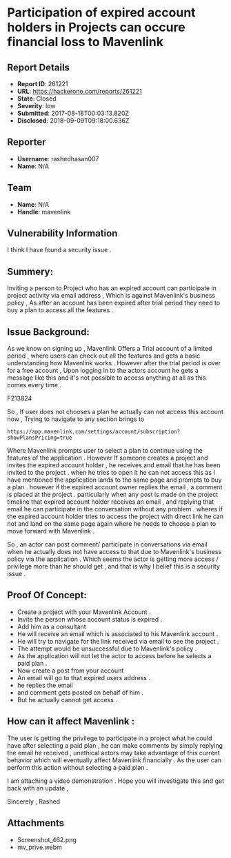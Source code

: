 # Participation of expired account holders in Projects can occure financial loss to Mavenlink 

## Report Details
- **Report ID**: 261221
- **URL**: https://hackerone.com/reports/261221
- **State**: Closed
- **Severity**: low
- **Submitted**: 2017-08-18T00:03:13.820Z
- **Disclosed**: 2018-09-09T09:18:00.636Z

## Reporter
- **Username**: rashedhasan007
- **Name**: N/A

## Team
- **Name**: N/A
- **Handle**: mavenlink

## Vulnerability Information
I think I have found a security issue . 

Summery:
---------------------
Inviting a person to Project who has an expired account can participate in project activity via email address , Which is against Mavenlink's business policy , As after an account has been expired after trial period they need to buy a plan to access all the features . 


Issue Background:
---------------------
As we know on signing up , Mavenlink Offers a Trial account of a limited period , where users can check out all the features and gets a basic understanding how Mavenlink works . However after the trial period is over for a free account , Upon logging in to the actors account he gets a message like this and it's not possible to access anything at all as this comes every time . 

F213824 

So , If user does not chooses a plan he actually can not access this account now , Trying to navigate to any section brings to 

```
https://app.mavenlink.com/settings/account/subscription?showPlansPricing=true
```

Where Mavenlink prompts user to select a plan to continue using the features of the application . However If someone creates a project and invites the expired account holder , he receives and email that he has been invited to the project . when he tries to open it he can not access this as I have mentioned the application lands to the same page and prompts to buy a plan . however if the expired account owner replies the email , a comment is placed at the project . particularly  when any post is made on the project timeline that expired account holder receives an email , and replying that email he can participate  in the conversation without any problem  . wheres if the expired account holder tries to access the project with direct link he can not and land on the same page again where he needs to choose a plan to move forward with Mavenlink . 

So , an actor can post comment/ participate in conversations  via email when he actually does not have access to that due to Mavenlink's business policy via the application . Which seems the actor is getting more access / privilege more than he should get , and that is why I belief this is a security issue . 

Proof Of Concept:
---------------------

- Create a project with your Mavenlink Account . 
- Invite the person whose account status is expired . 
-  Add him as a consultant
- He will receive an email which is associated to his Mavenlink account . 
- He will try to navigate for the link received via email to see the project . 
- The attempt would be unsuccessful due to Mavenlink's policy .
- As the application will not let the actor to access before he selects a paid plan . 
- Now create a post from your account 
- An email will go to that expired users address . 
- he replies the email 
- and comment gets posted on behalf of him . 
- But he actually cannot get access . 

How can it  affect Mavenlink :
---------------------
The user is getting the privilege to participate in a project what he could have after selecting a paid plan , he can make comments by simply replying the email he received , unethical actors may take advantage of this current behavior which will eventually affect Mavenlink financially . As the user can perform this action without selecting a paid plan . 

I am attaching a video demonstration . Hope you will investigate this and get back with an update , 

Sincerely  , 
Rashed 




## Attachments
- Screenshot_462.png
- mv_prive.webm
